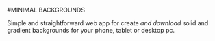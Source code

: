 #MINIMAL BACKGROUNDS

Simple and straightforward web app for create _and download_ solid and gradient backgrounds for your phone, tablet or desktop pc.



